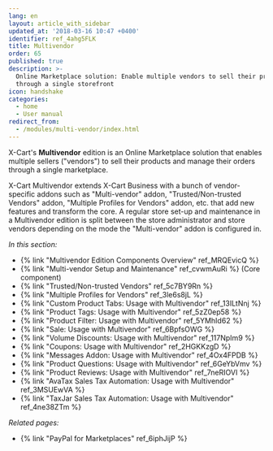 ```yaml
---
lang: en
layout: article_with_sidebar
updated_at: '2018-03-16 10:47 +0400'
identifier: ref_4ahg5FLK
title: Multivendor
order: 65
published: true
description: >-
  Online Marketplace solution: Enable multiple vendors to sell their products
  through a single storefront
icon: handshake
categories:
  - home
  - User manual
redirect_from:
  - /modules/multi-vendor/index.html
---
```

X-Cart's **Multivendor** edition is an Online Marketplace solution that enables multiple sellers ("vendors") to sell their products and manage their orders through a single marketplace. 

X-Cart Multivendor extends X-Cart Business  with a bunch of vendor-specific addons such as "Multi-vendor" addon, "Trusted/Non-trusted Vendors" addon, "Multiple Profiles for Vendors" addon, etc. that add new features and transform the core. A regular store set-up and maintenance in a Multivendor edition is split between the store administrator and store vendors depending on the mode the "Multi-vendor" addon is configured in.

_In this section:_

   * {% link "Multivendor Edition Components Overview" ref_MRQEvicQ %}
   * {% link "Multi-vendor Setup and Maintenance" ref_cvwmAuRi %} (Core component)
   * {% link "Trusted/Non-trusted Vendors" ref_5c7BY9Rn %}
   * {% link "Multiple Profiles for Vendors" ref_3le6s8jL %}
   * {% link "Custom Product Tabs: Usage with Multivendor" ref_13ILtNnj %}
   * {% link "Product Tags: Usage with Multivendor" ref_5zZ0ep58 %} 
   * {% link "Product Filter: Usage with Multivendor" ref_5YMhId62 %}
   * {% link "Sale: Usage with Multivendor" ref_6BpfsOWG %}
   * {% link "Volume Discounts: Usage with Multivendor" ref_117NpIm9 %}
   * {% link "Coupons: Usage with Multivendor" ref_2HGKKzgD %}  
   * {% link "Messages Addon: Usage with Multivendor" ref_4Ox4FPDB %} 
   * {% link "Product Questions: Usage with Multivendor" ref_6GeYbVmv %}
   * {% link "Product Reviews: Usage with Multivendor" ref_7neRIOVI %}  
   * {% link "AvaTax Sales Tax Automation: Usage with Multivendor" ref_3MSUEwVA %}
   * {% link "TaxJar Sales Tax Automation: Usage with Multivendor" ref_4ne38ZTm %}

_Related pages:_
   
   * {% link "PayPal for Marketplaces" ref_6iphJijP %}
